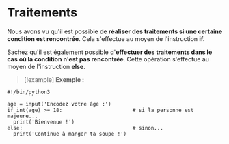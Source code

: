 # Traitements

Nous avons vu qu'il est possible de **réaliser des traitements si une certaine condition est rencontrée**. Cela s'effectue au moyen de l'instruction **if.**

Sachez qu'il est également possible d'**effectuer des traitements dans le cas où la condition n'est pas rencontrée**.
Cette opération s'effectue au moyen de l'instruction **else**.

>[!example] **Exemple :**
```
#!/bin/python3

age = input('Encodez votre âge :')
if int(age) >= 18:                       # si la personne est majeure...
  print('Bienvenue !')
else:                                    # sinon...
  print('Continue à manger ta soupe !')
```

